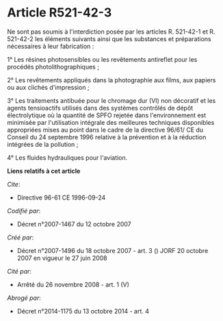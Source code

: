 # Article R521-42-3

Ne sont pas soumis à l'interdiction posée par les articles R. 521-42-1 et R. 521-42-2 les éléments suivants ainsi que les
substances et préparations nécessaires à leur fabrication : 

1° Les résines photosensibles ou les revêtements antireflet pour les procédés photolithographiques ; 

2° Les revêtements appliqués dans la photographie aux films, aux papiers ou aux clichés d'impression ; 

3° Les traitements antibuée pour le chromage dur (VI) non décoratif et les agents tensioactifs utilisés dans des systèmes
contrôlés de dépôt électrolytique où la quantité de SPFO rejetée dans l'environnement est minimisée par l'utilisation
intégrale des meilleures techniques disponibles appropriées mises au point dans le cadre de la directive 96/61/ CE du Conseil
du 24 septembre 1996 relative à la prévention et à la réduction intégrées de la pollution ; 

4° Les fluides hydrauliques pour l'aviation.

**Liens relatifs à cet article**

_Cite_:

  - Directive 96-61 CE 1996-09-24

_Codifié par_:

  - Décret n°2007-1467 du 12 octobre 2007

_Créé par_:

  - Décret n°2007-1496 du 18 octobre 2007 - art. 3 () JORF 20 octobre 2007 en vigueur le 27 juin 2008

_Cité par_:

  - Arrêté du 26 novembre 2008 - art. 1 (V)

_Abrogé par_:

  - Décret n°2014-1175 du 13 octobre 2014 - art. 4
